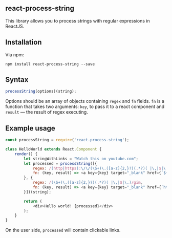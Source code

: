 react-process-string
-----
This library allows you to process strings with regular expressions in ReactJS.

Installation
---
Via npm:
```
npm install react-process-string --save
```

Syntax
---
```javascript
processString(options)(string);
```

Options should be an array of objects containing `regex` and `fn` fields.
`fn` is a function that takes two arguments: `key`, to pass it to a react component and `result` — the result of regex executing.

Example usage
---
```javascript
const processString = require('react-process-string');

class HelloWorld extends React.Component {
    render() {
        let stringWithLinks = "Watch this on youtube.com";
        let processed = processString([{
            regex: /(http|https):\/\/(\S+)\.([a-z]{2,}?)(.*?)( |\,|$|\.)/gim,
            fn: (key, result) => <a key={key} target="_blank" href={`${result[1]}://${result[2]}.${result[3]}${result[4]}`}>{result[2]}.{result[3]}{result[4]}</a>
        }, {
            regex: /(\S+)\.([a-z]{2,}?)(.*?)( |\,|$|\.)/gim,
            fn: (key, result) => <a key={key} target="_blank" href={`http://${result[1]}.${result[2]}${result[3]}`}>{result[1]}.{result[2]}{result[3]}</a>
        }])(string);

        return (
            <div>Hello world! {processed}</div>
        );
    }
}
```

On the user side, `processed` will contain clickable links.